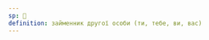 ```yaml
---
sp: 󱥞
definition: займенник другої особи (ти, тебе, ви, вас)
---
```

<!-- you is a second-person pronoun. it talks about you and y'all, the group you're part of. -->